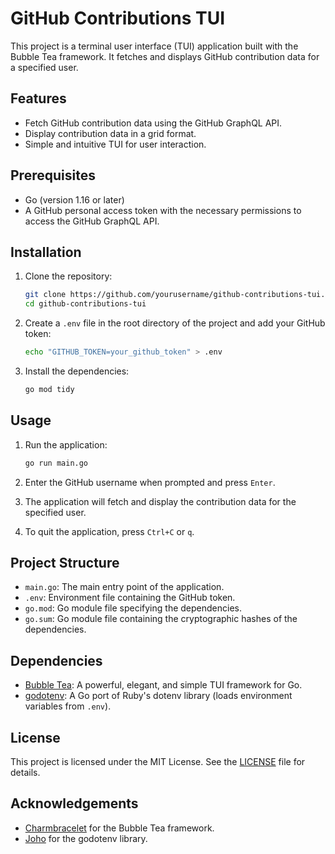 # GitHub Contributions TUI

This project is a terminal user interface (TUI) application built with the Bubble Tea framework. It fetches and displays GitHub contribution data for a specified user.

## Features

- Fetch GitHub contribution data using the GitHub GraphQL API.
- Display contribution data in a grid format.
- Simple and intuitive TUI for user interaction.

## Prerequisites

- Go (version 1.16 or later)
- A GitHub personal access token with the necessary permissions to access the GitHub GraphQL API.

## Installation

1. Clone the repository:

   ```sh
   git clone https://github.com/yourusername/github-contributions-tui.git
   cd github-contributions-tui
   ```

2. Create a `.env` file in the root directory of the project and add your GitHub token:

   ```sh
   echo "GITHUB_TOKEN=your_github_token" > .env
   ```

3. Install the dependencies:

   ```sh
   go mod tidy
   ```

## Usage

1. Run the application:

   ```sh
   go run main.go
   ```

2. Enter the GitHub username when prompted and press `Enter`.

3. The application will fetch and display the contribution data for the specified user.

4. To quit the application, press `Ctrl+C` or `q`.

## Project Structure

- `main.go`: The main entry point of the application.
- `.env`: Environment file containing the GitHub token.
- `go.mod`: Go module file specifying the dependencies.
- `go.sum`: Go module file containing the cryptographic hashes of the dependencies.

## Dependencies

- [Bubble Tea](https://github.com/charmbracelet/bubbletea): A powerful, elegant, and simple TUI framework for Go.
- [godotenv](https://github.com/joho/godotenv): A Go port of Ruby's dotenv library (loads environment variables from `.env`).

## License

This project is licensed under the MIT License. See the [LICENSE](LICENSE) file for details.

## Acknowledgements

- [Charmbracelet](https://github.com/charmbracelet) for the Bubble Tea framework.
- [Joho](https://github.com/joho) for the godotenv library.
